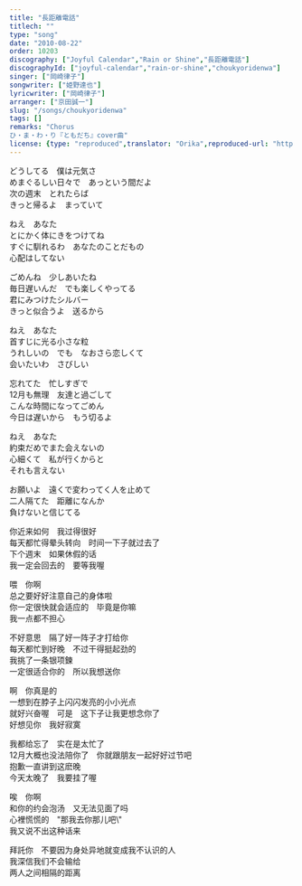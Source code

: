 ```yaml
---
title: "長距離電話"
titlech: ""
type: "song"
date: "2010-08-22"
order: 10203
discography: ["Joyful Calendar","Rain or Shine","長距離電話"]
discographyId: ["joyful-calendar","rain-or-shine","choukyoridenwa"]
singer: ["岡崎律子"]
songwriter: ["姫野達也"]
lyricwriter: ["岡崎律子"]
arranger: ["京田誠一"]
slug: "/songs/choukyoridenwa"
tags: []
remarks: "Chorus
ひ・ま・わ・り『ともだち』cover曲"
license: {type: "reproduced",translator: "Orika",reproduced-url: "http://www.ne.jp/asahi/okazaki/book/today/today3.html",reproduced-website: "織歌蟲網站"}
---
```


どうしてる　僕は元気さ   
めまぐるしい日々で　あっという間だよ   
次の週末　とれたらば   
きっと帰るよ　まっていて  
  
ねえ　あなた   
とにかく体にきをつけてね   
すぐに馴れるわ　あなたのことだもの   
心配はしてない  
  
ごめんね　少しあいたね   
毎日遅いんだ　でも楽しくやってる   
君にみつけたシルバー   
きっと似合うよ　送るから  
  
ねえ　あなた   
首すじに光る小さな粒   
うれしいの　でも　なおさら恋しくて   
会いたいわ　さびしい  
  
忘れてた　忙しすぎで   
12月も無理　友達と過ごして   
こんな時間になってごめん   
今日は遅いから　もう切るよ  
  
ねえ　あなた   
約束だめでまた会えないの   
心細くて　私が行くからと   
それも言えない  
  
お願いよ　遠くで変わってく人を止めて   
二人隔てた　距離になんか   
負けないと信じてる  

<!-- 翻译 -->

你近来如何　我过得很好   
每天都忙得晕头转向　时间一下子就过去了   
下个週末　如果休假的话   
我一定会回去的　要等我喔  
  
喂　你啊   
总之要好好注意自己的身体啦   
你一定很快就会适应的　毕竟是你嘛   
我一点都不担心  
  
不好意思　隔了好一阵子才打给你   
每天都忙到好晚　不过干得挺起劲的   
我挑了一条银项鍊   
一定很适合你的　所以我想送你  
  
啊　你真是的   
一想到在脖子上闪闪发亮的小小光点   
就好兴奋喔　可是　这下子让我更想念你了   
好想见你　我好寂寞  
  
我都给忘了　实在是太忙了   
12月大概也没法陪你了　你就跟朋友一起好好过节吧   
抱歉一直讲到这麽晚   
今天太晚了　我要挂了喔  
  
唉　你啊   
和你的约会泡汤　又无法见面了吗   
心裡慌慌的　\"那我去你那儿吧\\"   
我又说不出这种话来  
  
拜託你　不要因为身处异地就变成我不认识的人   
我深信我们不会输给   
两人之间相隔的距离
